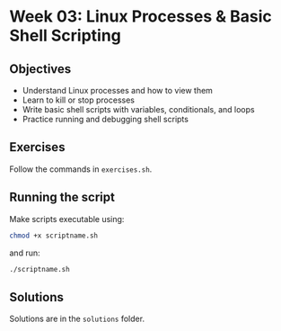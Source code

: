 # Week 03: Linux Processes & Basic Shell Scripting

## Objectives
- Understand Linux processes and how to view them
- Learn to kill or stop processes
- Write basic shell scripts with variables, conditionals, and loops
- Practice running and debugging shell scripts

## Exercises
Follow the commands in `exercises.sh`.

## Running the script
Make scripts executable using:
```bash
chmod +x scriptname.sh
```
and run:
```bash
./scriptname.sh
```

## Solutions
Solutions are in the `solutions` folder.